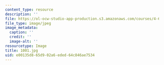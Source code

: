 ```yaml
---
content_type: resource
description: ''
file: https://ol-ocw-studio-app-production.s3.amazonaws.com/courses/4-615-the-architecture-of-cairo-spring-2002/e00135d865d902a6eded64c846ae7534_1001.jpg
file_type: image/jpeg
image_metadata:
  caption: ''
  credit: ''
  image-alt: ''
resourcetype: Image
title: 1001.jpg
uid: e00135d8-65d9-02a6-eded-64c846ae7534
---
```

